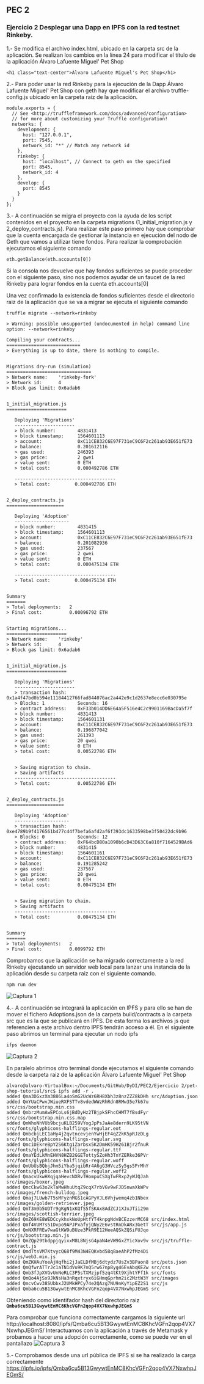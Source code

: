 ## PEC 2

###  Ejercicio 2 Desplegar una Dapp en IPFS con la red testnet Rinkeby.

1.- Se modifica el archivo index.html, ubicado en la carpeta src de la aplicación. Se realizan los cambios en la línea 24 para modificar el título de la aplicación Álvaro Lafuente Miguel' Pet Shop 
```console
<h1 class="text-center">Álvaro Lafuente Miguel's Pet Shop</h1>
```

2.- Para poder usar la red Rinkeby para la ejecución de la Dapp Álvaro Lafuente Miguel' Pet Shop con geth hay que modificar el archivo truffle-config.js ubicado en la carpeta raiz de la aplicación.
```console
module.exports = {
  // See <http://truffleframework.com/docs/advanced/configuration>
  // for more about customizing your Truffle configuration!
  networks: {
    development: {
      host: "127.0.0.1",
      port: 7545,
      network_id: "*" // Match any network id
    },
    rinkeby: {
      host: "localhost", // Connect to geth on the specified
      port: 8545,
      network_id: 4
    },
    develop: {
      port: 8545
    }
  }
};
```

3.- A continuación se migra el proyecto con la ayuda de los script contenidos en el proyecto en la carpeta migrations (1_initial_migration.js y 2_deploy_contracts.js).
Para realizar este paso primero hay que comprobar que la cuenta encargada de gestionar la instancia en ejecución del nodo de Geth que vamos a utilizar tiene fondos. Para realizar la comprobación ejecutamos el siguiente comando
```console
eth.getBalance(eth.accounts[0])
```
Si la consola nos devuelve que hay fondos suficientes se puede proceder con el siguiente paso, sino nos podemos ayudar de un faucet de la red Rinkeby para lograr fondos en la cuenta eth.accounts[0]

Una vez confirmado la existencia de fondos suficientes desde el directorio raiz de la aplicación que se va a migrar se ejecuta el siguiente comando

```console
truffle migrate --network=rinkeby
```

```console
> Warning: possible unsupported (undocumented in help) command line option: --network=rinkeby

Compiling your contracts...
===========================
> Everything is up to date, there is nothing to compile.


Migrations dry-run (simulation)
===============================
> Network name:    'rinkeby-fork'
> Network id:      4
> Block gas limit: 0x6adab6


1_initial_migration.js
======================

   Deploying 'Migrations'
   ----------------------
   > block number:        4831413
   > block timestamp:     1564601113
   > account:             0xC11CE832C6E97F731eC9C6F2c261ab93E651fE73
   > balance:             0.201612116
   > gas used:            246393
   > gas price:           2 gwei
   > value sent:          0 ETH
   > total cost:          0.000492786 ETH

   -------------------------------------
   > Total cost:         0.000492786 ETH


2_deploy_contracts.js
=====================

   Deploying 'Adoption'
   --------------------
   > block number:        4831415
   > block timestamp:     1564601113
   > account:             0xC11CE832C6E97F731eC9C6F2c261ab93E651fE73
   > balance:             0.201082936
   > gas used:            237567
   > gas price:           2 gwei
   > value sent:          0 ETH
   > total cost:          0.000475134 ETH

   -------------------------------------
   > Total cost:         0.000475134 ETH


Summary
=======
> Total deployments:   2
> Final cost:          0.00096792 ETH


Starting migrations...
======================
> Network name:    'rinkeby'
> Network id:      4
> Block gas limit: 0x6adab6


1_initial_migration.js
======================

   Deploying 'Migrations'
   ----------------------
   > transaction hash:    0x1a4f47bd0b594e11184412766fad844076ac2a442e9c1d2637e8ecc6e030795e
   > Blocks: 1            Seconds: 16
   > contract address:    0xF33b014DD6E64a5F516e4C2c9901169BacDa5f7f
   > block number:        4831413
   > block timestamp:     1564601131
   > account:             0xC11CE832C6E97F731eC9C6F2c261ab93E651fE73
   > balance:             0.196877042
   > gas used:            261393
   > gas price:           20 gwei
   > value sent:          0 ETH
   > total cost:          0.00522786 ETH


   > Saving migration to chain.
   > Saving artifacts
   -------------------------------------
   > Total cost:          0.00522786 ETH


2_deploy_contracts.js
=====================

   Deploying 'Adoption'
   --------------------
   > transaction hash:    0xe4789b9f4176561b477c44f7befa6afd2af6f393dc1633598be3f50422dc9b96
   > Blocks: 0            Seconds: 12
   > contract address:    0xF64bcD80a1090b6cD43D63C6a810f7164529BAd6
   > block number:        4831415
   > block timestamp:     1564601161
   > account:             0xC11CE832C6E97F731eC9C6F2c261ab93E651fE73
   > balance:             0.191285242
   > gas used:            237567
   > gas price:           20 gwei
   > value sent:          0 ETH
   > total cost:          0.00475134 ETH


   > Saving migration to chain.
   > Saving artifacts
   -------------------------------------
   > Total cost:          0.00475134 ETH


Summary
=======
> Total deployments:   2
> Final cost:          0.0099792 ETH
```
Comprobamos que la aplicación se ha migrado correctamente a la red Rinkeby ejecutando un servidor web local para lanzar una instancia de la aplicación desde su carpeta raiz con el siguiente comando.
```console
npm run dev
```
![Captura 1](Pantallazos/npmrundev.png "Captura 1")

4.- A continuación se integrará la aplicación en IPFS y para ello se han de mover el fichero Adoptions.json de la carpeta build/contracts a la carpeta src que es la que se publicará en IPFS. De esta forma los archivos js que referencien a este archivo dentro IPFS tendrán acceso a él.
En el siguiente paso abrimos un terminal para ejecutar un nodo ipfs
```console
ifps daemon
```
![Captura 2](Pantallazos/ipfsdaemon.png "Captura 2")

En paralelo abrimos otro terminal donde ejecutamos el siguiente comando desde la carpeta raiz de la aplicación Álvaro Lafuente Miguel' Pet Shop 
```console
alvaro@alvaro-VirtualBox:~/Documents/GitHub/DyDI/PEC2/Ejercicio 2/pet-shop-tutorial/src$ ipfs add -r .
added Qma3DGxzXm3886La4oSmG2UcWz6RH8Xbh3z8nzZZZ8kDHh src/Adoption.json
added QmYUaCPwvJWiueRXFSTTv8vdedWWzRhRdn8RMw35e7k67u src/css/bootstrap.min.css
added QmbrzMumAwEPCoLs6jBdDyHz2TBjpkSFhcCHMT7fBsdFyr src/css/bootstrap.min.css.map
added QmWhoNhVUb9bcjuKLB259VYogJpPsJaAe8dern9LK95tVN src/fonts/glyphicons-halflings-regular.eot
added QmbcbjLEC1aHy4j2qvtncevjenYwHjEF4qZ2kK5pRJzDLg src/fonts/glyphicons-halflings-regular.svg
added QmciDEkreBpY2S6Ktg1Zarbsx5K2DmHK59H261Bjr2fnuR src/fonts/glyphicons-halflings-regular.ttf
added QmaYEdLkMnEHVN8HZB2GGETottySZoHh3TnYZERke36PVr src/fonts/glyphicons-halflings-regular.woff
added QmUbUsBQbjJhm5iYba5jqibRr4A6gG3HVczSy5gs5PrMhY src/fonts/glyphicons-halflings-regular.woff2
added QmacvUkwHXqjqaHevcNXRvTHompuCSXgTwFRxp2yWJQJah src/images/boxer.jpeg
added QmcCkw63o2kTaMwHhuUtqZ9cqX7rbVGv9wFJD5nwaXkWPv src/images/french-bulldog.jpeg
added Qmaj7LUwb7T5sMFyznMGS1cAGPyVJL6Vhjwemq4zb1Nbex src/images/golden-retriever.jpeg
added QmT3m9b5UDTr9gKgN1xKQfS5fSKAx8AdZCJ1XJxJTii29m src/images/scottish-terrier.jpeg
added QmZ69XE8WEDCcykhxkNoUpHtfYT4knpgNdvBCEzzerMC68 src/index.html
added Qmf4VUM7s51Dvpo9APJPxafyjQNy2E6vstRnDkARx3GetT src/js/app.js
added QmNXRFREw7waGtKW9uBUze3PkR9E12HeeAQSkZQSiFUJqo src/js/bootstrap.min.js
added QmZQp29tbdppjqyixxM8L8NjsG4paN4eVW9GxZYicXov9v src/js/truffle-contract.js
added QmdTtsVM7KtvycQ68f9M43N4EQKvbd58q8aeAhP2fMz4Di src/js/web3.min.js
added QmZKHAuYoeAjHqfhi2jJaELDfMBj6dtydz7UsZv3BPaon8 src/pets.json
added QmQfwrATTrJc1aTN1dVu9K7nQ5rw67np8yg46EvAbqKEZw src/css
added Qmb3fJpXVGvUnNeRLC3P5sTXMzjpf5zq4tKt9XjhtYFf1k src/fonts
added QmQo4AjSx9JkNsHa3nRqxtryx6iGHmqGprhm2ic2MztW3Y src/images
added QmcvCwv38SUbbxJ2UMkHPCy74e2QAzg7NU9nKyYipEZ2S1 src/js
added Qmba6cu5B13GwywtEnMC8KhcVGFn2qop4VX7NxwhpJEGmS src
```
Obteniendo como identifador hash del directorio raiz **``Qmba6cu5B13GwywtEnMC8KhcVGFn2qop4VX7NxwhpJEGmS``**

Para comprobar que funciona correctamente cargamos la siguiente url http://localhost:8080/ipfs/Qmba6cu5B13GwywtEnMC8KhcVGFn2qop4VX7NxwhpJEGmS/
Interactuamos con la aplicación a través de Metamask y probamos a hacer una adopción correctamente, como se puede ver en el pantallazo
![Captura 3](Pantallazos/ipfspetshop.png "Captura 3")

5.- Comprobamos desde una url pública de IPFS si se ha realizado la carga correctamente https://ipfs.io/ipfs/Qmba6cu5B13GwywtEnMC8KhcVGFn2qop4VX7NxwhpJEGmS/

